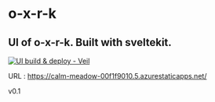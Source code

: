 # o-x-r-k
## UI of o-x-r-k. Built with sveltekit.

[![UI build & deploy - Veil](https://github.com/bitsnorbytes/o-x-r-k/actions/workflows/veil.yml/badge.svg?branch=main)](https://github.com/bitsnorbytes/o-x-r-k/actions/workflows/veil.yml)

URL : https://calm-meadow-00f1f9010.5.azurestaticapps.net/

v0.1